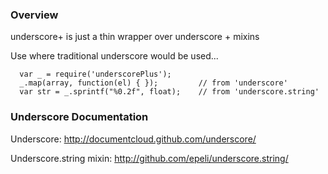 ### Overview
underscore+ is just a thin wrapper over underscore + mixins

Use where traditional underscore would be used...

<pre><code>  var _ = require('underscorePlus');
  _.map(array, function(el) { });         // from 'underscore'
  var str = _.sprintf("%0.2f", float);    // from 'underscore.string'
</code></pre>

### Underscore Documentation

Underscore: <http://documentcloud.github.com/underscore/>

Underscore.string mixin: <http://github.com/epeli/underscore.string/>
